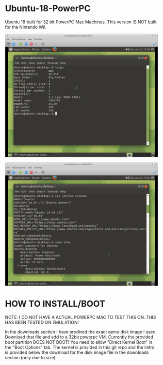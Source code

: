 # Ubuntu-18-PowerPC
Ubuntu 18 built for 32 bit PowerPC Mac Machines. This version IS NOT built for the Nintendo Wii.

![alt text](https://github.com/Wiibuntu/Ubuntu-18-PowerPC/blob/main/Ubuntu%2018%20Screenshots/Screenshot_2024-07-21_17-29-01.png?raw=true)

![alt text](https://github.com/Wiibuntu/Ubuntu-18-PowerPC/blob/main/Ubuntu%2018%20Screenshots/Screenshot_2024-07-21_17-32-42.png)


# HOW TO INSTALL/BOOT

NOTE: I DO NOT HAVE A ACTUAL POWERPC MAC TO TEST THIS ON. THIS HAS BEEN TESTED ON EMULATION!

In the downloads section I have prodived the exact qemu disk image I used. Download that file and add to a 32bit powerpc VM.
Currently the provided boot partition DOES NOT BOOT! You need to allow "Direct Kernel Boot" in the "Boot Options" tab.
The kernel is provided in this git repo and the Initrd is provided below the download for the disk image file in the downloads section (only due to size).
